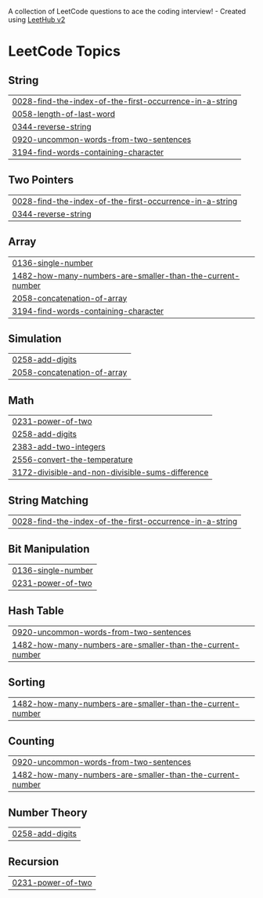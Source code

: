 A collection of LeetCode questions to ace the coding interview! - Created using [LeetHub v2](https://github.com/arunbhardwaj/LeetHub-2.0)
<!---LeetCode Topics Start-->
# LeetCode Topics
## String
|  |
| ------- |
| [0028-find-the-index-of-the-first-occurrence-in-a-string](https://github.com/Azwin-1997/Js_questions_practice/tree/master/0028-find-the-index-of-the-first-occurrence-in-a-string) |
| [0058-length-of-last-word](https://github.com/Azwin-1997/Js_questions_practice/tree/master/0058-length-of-last-word) |
| [0344-reverse-string](https://github.com/Azwin-1997/Js_questions_practice/tree/master/0344-reverse-string) |
| [0920-uncommon-words-from-two-sentences](https://github.com/Azwin-1997/Js_questions_practice/tree/master/0920-uncommon-words-from-two-sentences) |
| [3194-find-words-containing-character](https://github.com/Azwin-1997/Js_questions_practice/tree/master/3194-find-words-containing-character) |
## Two Pointers
|  |
| ------- |
| [0028-find-the-index-of-the-first-occurrence-in-a-string](https://github.com/Azwin-1997/Js_questions_practice/tree/master/0028-find-the-index-of-the-first-occurrence-in-a-string) |
| [0344-reverse-string](https://github.com/Azwin-1997/Js_questions_practice/tree/master/0344-reverse-string) |
## Array
|  |
| ------- |
| [0136-single-number](https://github.com/Azwin-1997/Js_questions_practice/tree/master/0136-single-number) |
| [1482-how-many-numbers-are-smaller-than-the-current-number](https://github.com/Azwin-1997/Js_questions_practice/tree/master/1482-how-many-numbers-are-smaller-than-the-current-number) |
| [2058-concatenation-of-array](https://github.com/Azwin-1997/Js_questions_practice/tree/master/2058-concatenation-of-array) |
| [3194-find-words-containing-character](https://github.com/Azwin-1997/Js_questions_practice/tree/master/3194-find-words-containing-character) |
## Simulation
|  |
| ------- |
| [0258-add-digits](https://github.com/Azwin-1997/Js_questions_practice/tree/master/0258-add-digits) |
| [2058-concatenation-of-array](https://github.com/Azwin-1997/Js_questions_practice/tree/master/2058-concatenation-of-array) |
## Math
|  |
| ------- |
| [0231-power-of-two](https://github.com/Azwin-1997/Js_questions_practice/tree/master/0231-power-of-two) |
| [0258-add-digits](https://github.com/Azwin-1997/Js_questions_practice/tree/master/0258-add-digits) |
| [2383-add-two-integers](https://github.com/Azwin-1997/Js_questions_practice/tree/master/2383-add-two-integers) |
| [2556-convert-the-temperature](https://github.com/Azwin-1997/Js_questions_practice/tree/master/2556-convert-the-temperature) |
| [3172-divisible-and-non-divisible-sums-difference](https://github.com/Azwin-1997/Js_questions_practice/tree/master/3172-divisible-and-non-divisible-sums-difference) |
## String Matching
|  |
| ------- |
| [0028-find-the-index-of-the-first-occurrence-in-a-string](https://github.com/Azwin-1997/Js_questions_practice/tree/master/0028-find-the-index-of-the-first-occurrence-in-a-string) |
## Bit Manipulation
|  |
| ------- |
| [0136-single-number](https://github.com/Azwin-1997/Js_questions_practice/tree/master/0136-single-number) |
| [0231-power-of-two](https://github.com/Azwin-1997/Js_questions_practice/tree/master/0231-power-of-two) |
## Hash Table
|  |
| ------- |
| [0920-uncommon-words-from-two-sentences](https://github.com/Azwin-1997/Js_questions_practice/tree/master/0920-uncommon-words-from-two-sentences) |
| [1482-how-many-numbers-are-smaller-than-the-current-number](https://github.com/Azwin-1997/Js_questions_practice/tree/master/1482-how-many-numbers-are-smaller-than-the-current-number) |
## Sorting
|  |
| ------- |
| [1482-how-many-numbers-are-smaller-than-the-current-number](https://github.com/Azwin-1997/Js_questions_practice/tree/master/1482-how-many-numbers-are-smaller-than-the-current-number) |
## Counting
|  |
| ------- |
| [0920-uncommon-words-from-two-sentences](https://github.com/Azwin-1997/Js_questions_practice/tree/master/0920-uncommon-words-from-two-sentences) |
| [1482-how-many-numbers-are-smaller-than-the-current-number](https://github.com/Azwin-1997/Js_questions_practice/tree/master/1482-how-many-numbers-are-smaller-than-the-current-number) |
## Number Theory
|  |
| ------- |
| [0258-add-digits](https://github.com/Azwin-1997/Js_questions_practice/tree/master/0258-add-digits) |
## Recursion
|  |
| ------- |
| [0231-power-of-two](https://github.com/Azwin-1997/Js_questions_practice/tree/master/0231-power-of-two) |
<!---LeetCode Topics End-->